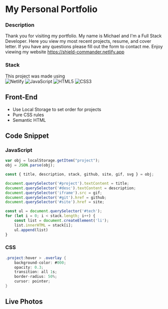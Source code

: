 # My Personal Portfolio

### Description

Thank you for visiting my portfolio. My name is Michael and I'm a Full Stack Developer.
Here you view my most recent projects, resume, and cover letter. If you have any questions please fill out the form to contact me. Enjoy viewing my website https://shield-commander.netlify.app

### Stack

This project was made using\
![Netlify](https://img.shields.io/badge/netlify-%23000000.svg?style=for-the-badge&logo=netlify&logoColor=#00C7B7)
![JavaScript](https://img.shields.io/badge/javascript-%23323330.svg?style=for-the-badge&logo=javascript&logoColor=%23F7DF1E)
![HTML5](https://img.shields.io/badge/html5-%23E34F26.svg?style=for-the-badge&logo=html5&logoColor=white)
![CSS3](https://img.shields.io/badge/css3-%231572B6.svg?style=for-the-badge&logo=css3&logoColor=white)

## Front-End 
* Use Local Storage to set order for projects
* Pure CSS rules 
* Semantic HTML


## Code Snippet

### JavaScript 

```js
var obj = localStorage.getItem("project");
obj = JSON.parse(obj);

const { title, description, stack, github, site, gif, svg } = obj;

document.querySelector('#project').textContent = title;
document.querySelector('#desc').textContent = description;
document.querySelector('iframe').src = gif;
document.querySelector('#git').href = github;
document.querySelector('#site').href = site;

const ul = document.querySelector('#tech');
for (let i = 0; i < stack.length; i++) {
    const list = document.createElement('li');
    list.innerHTML = stack[i];
    ul.append(list)
}
```

### CSS

```cs
.project:hover > .overlay {
    background-color: #000;
    opacity: 0.3;
    transition: all 1s;
    border-radius: 50%;
    cursor: pointer;
}
```
## Live Photos
